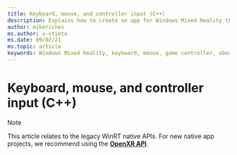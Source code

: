 ```yaml
---
title: Keyboard, mouse, and controller input (C++)
description: Explains how to create an app for Windows Mixed Reality that uses keyboard, mouse, and game controllers.
author: mikeriches
ms.author: v-vtieto
ms.date: 09/02/21
ms.topic: article
keywords: Windows Mixed Reality, keyboard, mouse, game controller, xbox controller, HoloLens, desktop, walkthrough, sample code
---
```


# Keyboard, mouse, and controller input (C++)

> [!NOTE]
> This article relates to the legacy WinRT native APIs.  For new native app projects, we recommend using the **[OpenXR API](../native/openxr-getting-started.md)**.